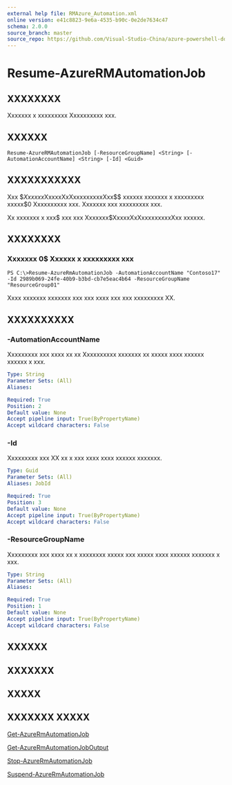 ```yaml
---
external help file: RMAzure_Automation.xml
online version: e41c8823-9e6a-4535-b90c-0e2de7634c47
schema: 2.0.0
source_branch: master
source_repo: https://github.com/Visual-Studio-China/azure-powershell-docs-int
---
```


# Resume-AzureRMAutomationJob
## XXXXXXXX
Xxxxxxx x xxxxxxxxx Xxxxxxxxxx xxx.

## XXXXXX

```
Resume-AzureRMAutomationJob [-ResourceGroupName] <String> [-AutomationAccountName] <String> [-Id] <Guid>
```

## XXXXXXXXXXX
Xxx $$Xxxxxx$XxxxxXxXxxxxxxxxxXxx$$ xxxxxx xxxxxxx x xxxxxxxxx xxxxx$0 Xxxxxxxxxx xxx.
Xxxxxxx xxx xxxxxxxxx xxx.

Xx xxxxxxx x xxx$ xxx xxx Xxxxxxx$XxxxxXxXxxxxxxxxxXxx xxxxxx.

## XXXXXXXX

### Xxxxxxx 0$ Xxxxxx x xxxxxxxxx xxx
```
PS C:\>Resume-AzureRmAutomationJob -AutomationAccountName "Contoso17" -Id 2989b069-24fe-40b9-b3bd-cb7e5eac4b64 -ResourceGroupName "ResourceGroup01"
```

Xxxx xxxxxxx xxxxxxx xxx xxx xxxx xxx xxx xxxxxxxxx XX.

## XXXXXXXXXX

### -AutomationAccountName
Xxxxxxxxx xxx xxxx xx xx Xxxxxxxxxx xxxxxxx xx xxxxx xxxx xxxxxx xxxxxx x xxx.

```yaml
Type: String
Parameter Sets: (All)
Aliases: 

Required: True
Position: 2
Default value: None
Accept pipeline input: True(ByPropertyName)
Accept wildcard characters: False
```

### -Id
Xxxxxxxxx xxx XX xx x xxx xxxx xxxx xxxxxx xxxxxxx.

```yaml
Type: Guid
Parameter Sets: (All)
Aliases: JobId

Required: True
Position: 3
Default value: None
Accept pipeline input: True(ByPropertyName)
Accept wildcard characters: False
```

### -ResourceGroupName
Xxxxxxxxx xxx xxxx xx x xxxxxxxx xxxxx xxx xxxxx xxxx xxxxxx xxxxxxx x xxx.

```yaml
Type: String
Parameter Sets: (All)
Aliases: 

Required: True
Position: 1
Default value: None
Accept pipeline input: True(ByPropertyName)
Accept wildcard characters: False
```

## XXXXXX

## XXXXXXX

## XXXXX

## XXXXXXX XXXXX

[Get-AzureRmAutomationJob](e41c8823-9e6a-4535-b90c-0e2de7634c47)

[Get-AzureRmAutomationJobOutput](03d80a68-8443-42e0-87bc-5d0e22ac3a57)

[Stop-AzureRmAutomationJob](1b580598-1087-4a10-9bc3-747ec5d7604a)

[Suspend-AzureRmAutomationJob](cf05770c-fc18-4a31-beb9-4f8c1c39c285)


